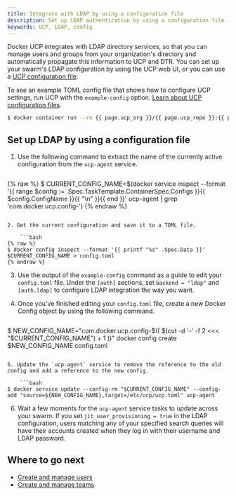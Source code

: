 ```yaml
---
title: Integrate with LDAP by using a configuration file
description: Set up LDAP authentication by using a configuration file.
keywords: UCP, LDAP, config
---
```

Docker UCP integrates with LDAP directory services, so that you can manage users and groups from your organization's directory and automatically propagate this information to UCP and DTR. You can set up your swarm's LDAP configuration by using the UCP web UI, or you can use a [UCP configuration file](../ucp-configuration-file.md).

To see an example TOML config file that shows how to configure UCP settings, run UCP with the `example-config` option. [Learn about UCP configuration files](../ucp-configuration-file.md).

```bash
$ docker container run --rm {{ page.ucp_org }}/{{ page.ucp_repo }}:{{ page.ucp_version }} example-config
```

## Set up LDAP by using a configuration file

1. Use the following command to extract the name of the currently active configuration from the `ucp-agent` service.
    
    ```bash
{% raw %}
$ CURRENT_CONFIG_NAME=$(docker service inspect --format '{{ range $config := .Spec.TaskTemplate.ContainerSpec.Configs }}{{ $config.ConfigName }}{{ "\n" }}{{ end }}' ucp-agent | grep 'com.docker.ucp.config-')
{% endraw %}
```

2. Get the current configuration and save it to a TOML file.
    
    ```bash
{% raw %}
$ docker config inspect --format '{{ printf "%s" .Spec.Data }}' $CURRENT_CONFIG_NAME > config.toml
{% endraw %}
```

3. Use the output of the `example-config` command as a guide to edit your `config.toml` file. Under the `[auth]` sections, set `backend = "ldap"` and `[auth.ldap]` to configure LDAP integration the way you want.

4. Once you've finished editing your `config.toml` file, create a new Docker Config object by using the following command.
    
    ```bash
$ NEW_CONFIG_NAME="com.docker.ucp.config-$(( $(cut -d '-' -f 2 <<< "$CURRENT_CONFIG_NAME") + 1 ))"
docker config create $NEW_CONFIG_NAME config.toml
```

5. Update the `ucp-agent` service to remove the reference to the old config and add a reference to the new config.
    
    ```bash
$ docker service update --config-rm "$CURRENT_CONFIG_NAME" --config-add "source=${NEW_CONFIG_NAME},target=/etc/ucp/ucp.toml" ucp-agent
```

6. Wait a few moments for the `ucp-agent` service tasks to update across your swarm. If you set `jit_user_provisioning = true` in the LDAP configuration, users matching any of your specified search queries will have their accounts created when they log in with their username and LDAP password.

## Where to go next

- [Create and manage users](../../../access-control/create-and-manage-users.md)
- [Create and manage teams](../../../access-control/create-and-manage-teams.md)